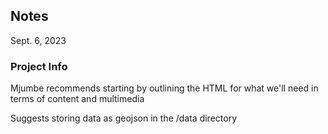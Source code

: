 ## Notes
Sept. 6, 2023

### Project Info
Mjumbe recommends starting by outlining the HTML for what we'll need in terms of content and multimedia

Suggests storing data as geojson in the /data directory

